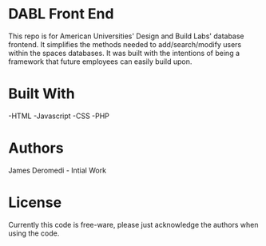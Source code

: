 # DABL Front End

This repo is for American Universities' Design and Build Labs' database frontend. It simplifies the methods needed to add/search/modify users within the spaces databases. It was built with the intentions of being a framework that future employees can easily build upon. 

# Built With
  -HTML
  -Javascript
  -CSS
  -PHP
  
# Authors
James Deromedi - Intial Work

# License
Currently this code is free-ware, please just acknowledge the authors when using the code.
